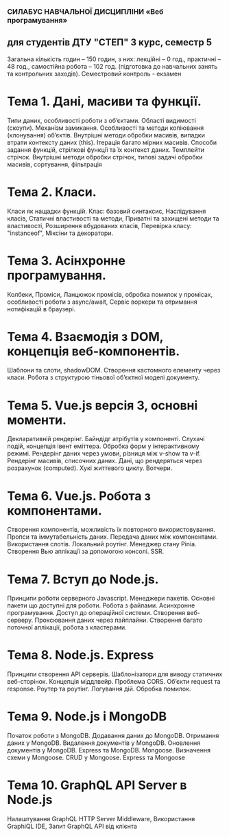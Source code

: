 ### СИЛАБУС НАВЧАЛЬНОЇ ДИСЦИПЛІНИ «Веб програмування»
## для студентів ДТУ "СТЕП" 3 курс, семестр 5

Загальна кількість годин – 150 годин, з них: лекційні – 0 год., практичні – 48 год., самостійна робота – 102 год. (підготовка до навчальних занять та контрольних заходів).  Семестровий контроль - екзамен

# Тема 1. Дані, масиви та функції.
Типи даних, особливості роботи з об’єктами. Області видимості (скоупи). Механізм замикання. Особливості та методи копіювання (клонування) об’єктів. Внутрішні методи обробки масивів, випадки втрати контексту даних (this). Ітерація багато мірних масивів. Способи задання функцій, стрілкові функції та їх контекст даних. Темплейти стрічок. Внутрішні методи обробки стрічок, типові задачі обробки масивів, сортування, фільтрація 

# Тема 2. Класи.
Класи як нащадки функцій. Клас: базовий синтаксис, Наслідування класів, Статичні властивості та методи, Приватні та захищені методи та властивості, Розширення вбудованих класів, Перевірка класу: "instanceof", Міксіни та декоратори.

# Тема 3. Асінхронне програмування.
Колбеки, Проміси, Ланцюжок промісів, обробка помилок у промісах, особливості роботи з async/await, Сервіс воркери та отримання нотифікацій в браузері.

# Тема 4. Взаємодія з DOM, концепція веб-компонентів.
Шаблони та слоти, shadowDOM. Створення кастомного елементу через класи. Робота з структурою тіньової об’єктної моделі документу.

# Тема 5. Vue.js версія 3, основні моменти.
Декларативній рендерінг. Байндідг атрібутів у компоненті. Слухачі подій, концепція івент еміттера. Обробка форм у інтерактивному режимі. Рендерінг даних через умови, різниця між v-show та v-if. Рендерінг масивів, списочних даних. Дані, що рендеряться через розрахунок (computed). Хукі життевого циклу. Вотчери. 

# Тема 6. Vue.js. Робота з компонентами. 
Створення компонентів, можливість їх повторного використовування. Пропси та іммутабельність даних. Передача даних між компонентами.  Використання слотів. Локальний роутінг. Менеджер стану Pinia. Створення Вью аплікації за допомогою консолі. SSR.

# Тема 7. Вступ до Node.js.
Принципи роботи серверного Javascript. Менеджери пакетів. Основні пакети що доступні для роботи. Робота з файлами. Асинхронне програмування. Доступ до операційної системи. Створення веб-серверу. Проксювання даних через пайплайни. Створення багато поточної аплікації, робота з кластерами.

# Тема 8. Node.js. Express
Принципи створення API серверів. Шаблонізатори для виводу статичних веб-сторінок. Концепція міддлвейр. Проблема CORS. Об’єкти request та response. Роутер та роутінг. Логування дій. Обробка помилок.

# Тема 9. Node.js і MongoDB
Початок роботи з MongoDB. Додавання даних до MongoDB. Отримання даних у MongoDB. Видалення документів у MongoDB. Оновлення документів у MongoDB. Express та MongoDB. Mongoose. Визначення схеми у Mongoose. CRUD у Mongoose. Express та Mongoose

# Тема 10. GraphQL API Server в Node.js
Налаштування GraphQL HTTP Server Middleware, Використання GraphiQL IDE, Запит GraphQL API від клієнта
